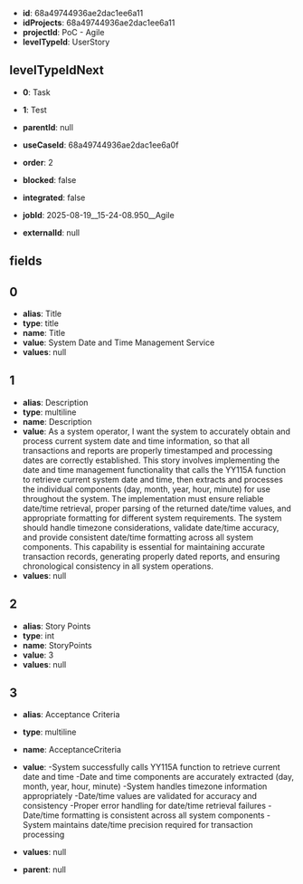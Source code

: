 - **id**: 68a49744936ae2dac1ee6a11
- **idProjects**: 68a49744936ae2dac1ee6a11
- **projectId**: PoC - Agile
- **levelTypeId**: UserStory
## levelTypeIdNext
- **0**: Task
- **1**: Test

- **parentId**: null
- **useCaseId**: 68a49744936ae2dac1ee6a0f
- **order**: 2
- **blocked**: false
- **integrated**: false
- **jobId**: 2025-08-19__15-24-08.950__Agile
- **externalId**: null
## fields
## 0
- **alias**: Title
- **type**: title
- **name**: Title
- **value**: System Date and Time Management Service
- **values**: null

## 1
- **alias**: Description
- **type**: multiline
- **name**: Description
- **value**: As a system operator, I want the system to accurately obtain and process current system date and time information, so that all transactions and reports are properly timestamped and processing dates are correctly established. This story involves implementing the date and time management functionality that calls the YY115A function to retrieve current system date and time, then extracts and processes the individual components (day, month, year, hour, minute) for use throughout the system. The implementation must ensure reliable date/time retrieval, proper parsing of the returned date/time values, and appropriate formatting for different system requirements. The system should handle timezone considerations, validate date/time accuracy, and provide consistent date/time formatting across all system components. This capability is essential for maintaining accurate transaction records, generating properly dated reports, and ensuring chronological consistency in all system operations.
- **values**: null

## 2
- **alias**: Story Points
- **type**: int
- **name**: StoryPoints
- **value**: 3
- **values**: null

## 3
- **alias**: Acceptance Criteria
- **type**: multiline
- **name**: AcceptanceCriteria
- **value**: -System successfully calls YY115A function to retrieve current date and time
-Date and time components are accurately extracted (day, month, year, hour, minute)
-System handles timezone information appropriately
-Date/time values are validated for accuracy and consistency
-Proper error handling for date/time retrieval failures
-Date/time formatting is consistent across all system components
-System maintains date/time precision required for transaction processing
- **values**: null


- **parent**: null
